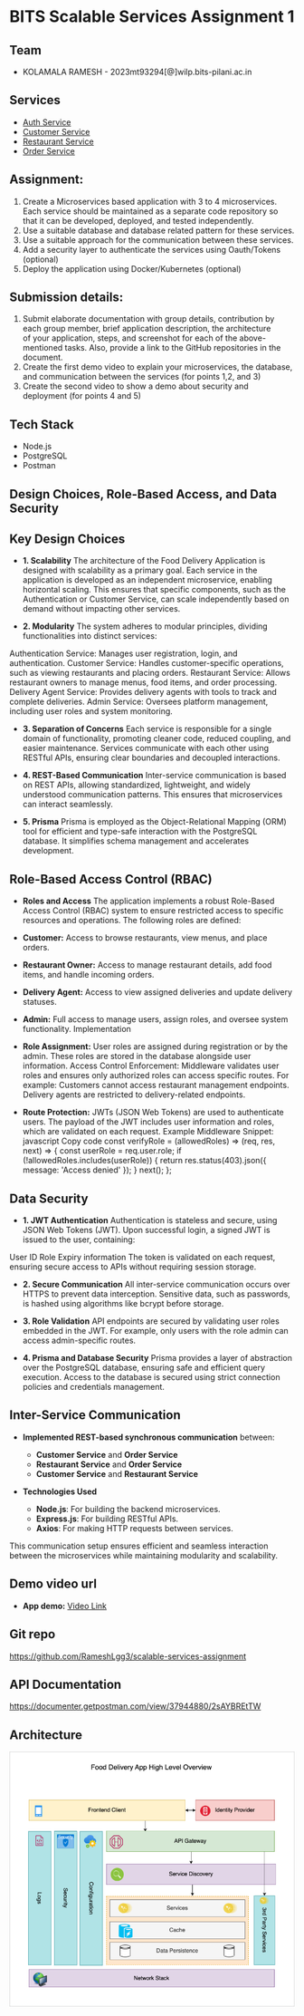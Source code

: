 # BITS Scalable Services Assignment 1

## Team

-   KOLAMALA RAMESH - 2023mt93294[@]wilp.bits-pilani.ac.in

## Services

-   [Auth Service](./auth-service)
-   [Customer Service](./customers-service)
-   [Restaurant Service](./restaurant-service)
-   [Order Service](./order-service)

## Assignment:

1. Create a Microservices based application with 3 to 4 microservices. Each service should be maintained as a separate code repository so that it can be developed, deployed, and tested independently.
2. Use a suitable database and database related pattern for these services.
3. Use a suitable approach for the communication between these services.
4. Add a security layer to authenticate the services using Oauth/Tokens (optional)
5. Deploy the application using Docker/Kubernetes (optional)

## Submission details:

1. Submit elaborate documentation with group details, contribution by each group member, brief application description, the architecture of your application, steps, and screenshot for each of the above-mentioned tasks. Also, provide a link to the GitHub repositories in the document.
2. Create the first demo video to explain your microservices, the database, and communication between the services (for points 1,2, and 3)
3. Create the second video to show a demo about security and deployment (for points 4 and 5)

## Tech Stack

-   Node.js
-   PostgreSQL
-   Postman

## Design Choices, Role-Based Access, and Data Security

## Key Design Choices

-   **1. Scalability**
    The architecture of the Food Delivery Application is designed with scalability as a primary goal. Each service in the application is developed as an independent microservice, enabling horizontal scaling. This ensures that specific components, such as the Authentication or Customer Service, can scale independently based on demand without impacting other services.

-   **2. Modularity**
    The system adheres to modular principles, dividing functionalities into distinct services:

Authentication Service: Manages user registration, login, and authentication.
Customer Service: Handles customer-specific operations, such as viewing restaurants and placing orders.
Restaurant Service: Allows restaurant owners to manage menus, food items, and order processing.
Delivery Agent Service: Provides delivery agents with tools to track and complete deliveries.
Admin Service: Oversees platform management, including user roles and system monitoring.

-   **3. Separation of Concerns**
    Each service is responsible for a single domain of functionality, promoting cleaner code, reduced coupling, and easier maintenance. Services communicate with each other using RESTful APIs, ensuring clear boundaries and decoupled interactions.

-   **4. REST-Based Communication**
    Inter-service communication is based on REST APIs, allowing standardized, lightweight, and widely understood communication patterns. This ensures that microservices can interact seamlessly.

-   **5. Prisma**
    Prisma is employed as the Object-Relational Mapping (ORM) tool for efficient and type-safe interaction with the PostgreSQL database. It simplifies schema management and accelerates development.

## Role-Based Access Control (RBAC)

-   **Roles and Access**
    The application implements a robust Role-Based Access Control (RBAC) system to ensure restricted access to specific resources and operations. The following roles are defined:

-   **Customer:** Access to browse restaurants, view menus, and place orders.
-   **Restaurant Owner:** Access to manage restaurant details, add food items, and handle incoming orders.
-   **Delivery Agent:** Access to view assigned deliveries and update delivery statuses.
-   **Admin:** Full access to manage users, assign roles, and oversee system functionality.
    Implementation
-   **Role Assignment:** User roles are assigned during registration or by the admin. These roles are stored in the database alongside user information.
    Access Control Enforcement: Middleware validates user roles and ensures only authorized roles can access specific routes. For example:
    Customers cannot access restaurant management endpoints.
    Delivery agents are restricted to delivery-related endpoints.
-   **Route Protection:**
    JWTs (JSON Web Tokens) are used to authenticate users.
    The payload of the JWT includes user information and roles, which are validated on each request.
    Example Middleware Snippet:
    javascript
    Copy code
    const verifyRole = (allowedRoles) => (req, res, next) => {
    const userRole = req.user.role;
    if (!allowedRoles.includes(userRole)) {
    return res.status(403).json({ message: 'Access denied' });
    }
    next();
    };

## Data Security

-   **1. JWT Authentication**
    Authentication is stateless and secure, using JSON Web Tokens (JWT). Upon successful login, a signed JWT is issued to the user, containing:

User ID
Role
Expiry information
The token is validated on each request, ensuring secure access to APIs without requiring session storage.

-   **2. Secure Communication**
    All inter-service communication occurs over HTTPS to prevent data interception.
    Sensitive data, such as passwords, is hashed using algorithms like bcrypt before storage.
-   **3. Role Validation**
    API endpoints are secured by validating user roles embedded in the JWT. For example, only users with the role admin can access admin-specific routes.

-   **4. Prisma and Database Security**
    Prisma provides a layer of abstraction over the PostgreSQL database, ensuring safe and efficient query execution.
    Access to the database is secured using strict connection policies and credentials management.

## Inter-Service Communication

-   **Implemented REST-based synchronous communication** between:

    -   **Customer Service** and **Order Service**
    -   **Restaurant Service** and **Order Service**
    -   **Customer Service** and **Restaurant Service**

-   **Technologies Used**

    -   **Node.js**: For building the backend microservices.
    -   **Express.js**: For building RESTful APIs.
    -   **Axios**: For making HTTP requests between services.

This communication setup ensures efficient and seamless interaction between the microservices while maintaining modularity and scalability.

## Demo video url

-   **App demo:** [Video Link]()

## Git repo

https://github.com/RameshLgg3/scalable-services-assignment

## API Documentation

https://documenter.getpostman.com/view/37944880/2sAYBREtTW

## Architecture

![High level architecture](assets/food-delivery-app.png)
